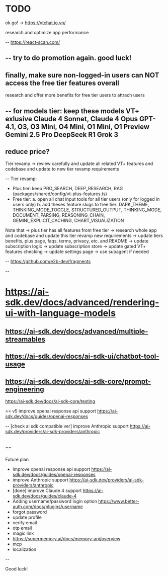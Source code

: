 # TODO

ok go! -> https://vtchat.io.vn/

research and optimize app performance

--
https://react-scan.com/

--
try to do promotion again. good luck!
--
finally, make sure non-logged-in users can NOT access the free tier features overall
--

research and offer more benefits for free tier users to attrach users

--
for models tier: keep these models VT+ exlusive
Claude 4 Sonnet, Claude 4 Opus
GPT-4.1, O3, O3 Mini, O4 Mini, O1 Mini, O1 Preview
Gemini 2.5 Pro
DeepSeek R1
Grok 3
--

reduce price?
--

Tier revamp -> review carefully and update all related VT+ features and codebase and update to new tier revamp requirements

--
Tier revamp:
+ Plus tier: keep PRO_SEARCH, DEEP_RESEARCH, RAG (packages/shared/config/vt-plus-features.ts)
+ Free tier:
a. open all chat input tools for all tier users (only for logged in users only)
b. add theses feature slugs to free tier: DARK_THEME, THINKING_MODE_TOGGLE, STRUCTURED_OUTPUT, THINKING_MODE, DOCUMENT_PARSING, REASONING_CHAIN, GEMINI_EXPLICIT_CACHING, CHART_VISUALIZATION

Note that
-> plus tier has all features from free tier
-> research whole app and codebase and update this tier revamp new requirements
-> update tiers benefits, plus page, faqs, terms, privacy, etc. and README
-> update subscription logic
-> update subscription store
-> update gated VT+ features checking
-> update settings page
-> use subagent if needed

--
https://github.com/e2b-dev/fragments

--

https://ai-sdk.dev/docs/advanced/rendering-ui-with-language-models
==
https://ai-sdk.dev/docs/advanced/multiple-streamables
--
https://ai-sdk.dev/docs/ai-sdk-ui/chatbot-tool-usage
--
https://ai-sdk.dev/docs/ai-sdk-core/prompt-engineering
--
https://ai-sdk.dev/docs/ai-sdk-core/testing

==
v5 improve openai response api support
https://ai-sdk.dev/docs/guides/openai-responses

--
[check ai sdk compatible ver] improve Anthropic support
https://ai-sdk.dev/providers/ai-sdk-providers/anthropic

--
--

Future plan
+ improve openai response api support https://ai-sdk.dev/docs/guides/openai-responses
+ improve Anthropic support https://ai-sdk.dev/providers/ai-sdk-providers/anthropic
+ [done] improve Claude 4 support https://ai-sdk.dev/docs/guides/claude-4
+ Adding username/password login option https://www.better-auth.com/docs/plugins/username
+ forgot password
+ update profile
+ verify email
+ otp email
+ magic link
+ https://supermemory.ai/docs/memory-api/overview
+ mcp
+ localization

--

Good luck!
